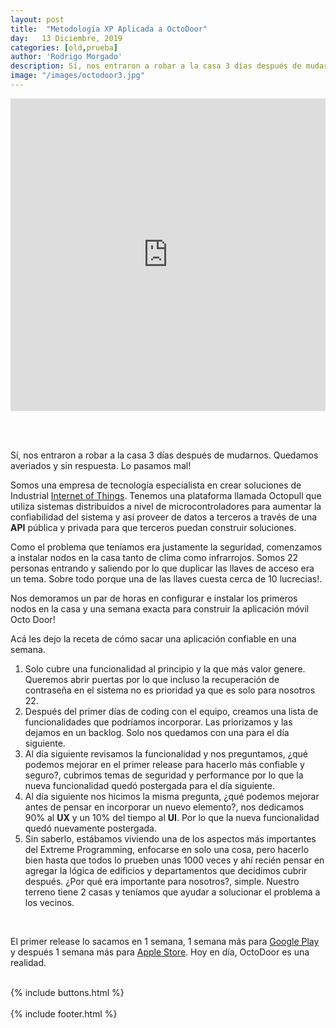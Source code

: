 ```yaml
---
layout: post
title:  "Metodología XP Aplicada a OctoDoor"
day:   13 Diciembre, 2019
categories: [old,prueba]
author: 'Rodrigo Morgado'
description: Sí, nos entraron a robar a la casa 3 días después de mudarnos. Quedamos averiados y sin respuesta. Lo pasamos mal!. Somos una empresa de tecnología especialista en crear soluciones de Industrial. Tenemos una plataforma llamada Octopull que utiliza sistemas distribuidos ...
image: "/images/octodoor3.jpg"
---
```



<div class="post-text add-padd">


<iframe width="100%" height="500" src="https://www.youtube.com/embed/tAKcst__STk" frameborder="0" allow="accelerometer; autoplay; encrypted-media; gyroscope; picture-in-picture" allowfullscreen></iframe>

<br><br>

<p>Sí, nos entraron a robar a la casa 3 días después de mudarnos. Quedamos averiados y sin respuesta. Lo pasamos mal! </p>

Somos una empresa de tecnología especialista en crear soluciones de Industrial <a href="https://www.mckinsey.com/business-functions/mckinsey-digital/our-insights/radically-rethink-your-strategy-how-digital-b2b-ecosystems-can-help-traditional-manufacturers-create-and-protect-value" target="_blank">Internet of Things</a>. Tenemos una plataforma llamada Octopull que utiliza sistemas distribuidos a nivel de microcontroladores para aumentar la confiabilidad del sistema y así proveer de datos a terceros a través de una <strong>API</strong> pública y privada para que terceros puedan construir soluciones.

<p>Como el problema que teníamos era justamente la seguridad, comenzamos a instalar nodos en la casa tanto de clima como infrarrojos. Somos 22 personas entrando y saliendo por lo que duplicar las llaves de acceso era un tema. Sobre todo porque una de las llaves cuesta cerca de 10 lucrecias!. </p>

<p>Nos demoramos un par de horas en configurar e instalar los primeros nodos en la casa y una semana exacta para construir la aplicación móvil Octo Door! </p>

<p>Acá les dejo la receta de cómo sacar una aplicación confiable en una semana.</p>

<ol>
<li> Solo cubre una funcionalidad al principio y la que más valor genere. Queremos abrir puertas por lo que incluso la recuperación de contraseña en el sistema no es prioridad ya que es solo para nosotros 22.</li>
<li>Después del primer días de coding con el equipo, creamos una lista de funcionalidades que podríamos incorporar. Las priorizamos y las dejamos en un backlog. Solo nos quedamos con una para el día siguiente.</li>
<li>Al día siguiente revisamos la funcionalidad y nos preguntamos, ¿qué podemos mejorar en el primer release para hacerlo más confiable y seguro?, cubrimos temas de seguridad y performance por lo que la nueva funcionalidad quedó postergada para el día siguiente.</li>
<li>Al día siguiente nos hicimos la misma pregunta, ¿qué podemos mejorar antes de pensar en incorporar un nuevo elemento?, nos dedicamos 90% al <strong>UX</strong> y un 10% del tiempo al <strong>UI</strong>. Por lo que la nueva funcionalidad quedó nuevamente postergada.</li>
<li>Sin saberlo, estábamos viviendo una de los aspectos más importantes del Extreme Programming, enfocarse en solo una cosa, pero hacerlo bien hasta que todos lo prueben unas 1000 veces y ahí recién pensar en agregar la lógica de edificios y departamentos que decidimos cubrir después. ¿Por qué era importante para nosotros?, simple. Nuestro terreno tiene 2 casas y teníamos que ayudar a solucionar el problema a los vecinos.</li>
</ol><br>


<p>El primer release lo sacamos en 1 semana, 1 semana más para <a href="https://play.google.com/store/apps/details?id=com.octoInc.octo_door" target="_blank">Google Play</a> y después 1 semana más para <a href=" ">Apple Store</a>. Hoy en día, OctoDoor es una realidad.</p>

<br>
{% include buttons.html %}
<br><br>
<!-- {% include coment.html %} -->
{% include footer.html %}



